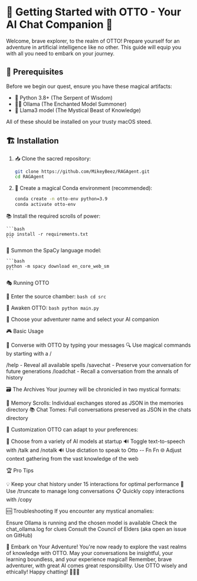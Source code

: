 # 🚀 Getting Started with OTTO - Your AI Chat Companion 🤖

Welcome, brave explorer, to the realm of OTTO! Prepare yourself for an adventure in artificial intelligence like no other. This guide will equip you with all you need to embark on your journey.

## 🧰 Prerequisites

Before we begin our quest, ensure you have these magical artifacts:

- 🐍 Python 3.8+ (The Serpent of Wisdom)
- 🧙‍♂️ Ollama (The Enchanted Model Summoner)
- 🦙 Llama3 model (The Mystical Beast of Knowledge)

All of these should be installed on your trusty macOS steed.

## 🏗️ Installation

1. 📥 Clone the sacred repository:
   ```bash
   git clone https://github.com/MikeyBeez/RAGAgent.git
   cd RAGAgent

2. 🌈 Create a magical Conda environment (recommended):
    ```bash
    conda create -n otto-env python=3.9
    conda activate otto-env
    ```

📚 Install the required scrolls of power:
    
    ```bash
    pip install -r requirements.txt
    ```    

🧠 Summon the SpaCy language model:
    
    ```bash
    python -m spacy download en_core_web_sm
    ```


🎭 Running OTTO

🏰 Enter the source chamber:
    ```bash
    cd src
    ```

🔮 Awaken OTTO:
    ```bash
    python main.py
    ```

📝 Choose your adventurer name and select your AI companion

🎮 Basic Usage

💬 Converse with OTTO by typing your messages
🔍 Use magical commands by starting with a /

/help - Reveal all available spells
/savechat - Preserve your conversation for future generations
/loadchat - Recall a conversation from the annals of history


🗃️ The Archives
Your journey will be chronicled in two mystical formats:

📜 Memory Scrolls: Individual exchanges stored as JSON in the memories directory
📚 Chat Tomes: Full conversations preserved as JSON in the chats directory

🎨 Customization
OTTO can adapt to your preferences:

🦜 Choose from a variety of AI models at startup
🔊 Toggle text-to-speech with /talk and /notalk
🔊 Use dictation to speak to Otto -- Fn Fn
🌐 Adjust context gathering from the vast knowledge of the web

🏆 Pro Tips

💡 Keep your chat history under 15 interactions for optimal performance
🔄 Use /truncate to manage long conversations
📋 Quickly copy interactions with /copy

🆘 Troubleshooting
If you encounter any mystical anomalies:

Ensure Ollama is running and the chosen model is available
Check the chat_ollama.log for clues
Consult the Council of Elders (aka open an issue on GitHub)

🌟 Embark on Your Adventure!
You're now ready to explore the vast realms of knowledge with OTTO. 
May your conversations be insightful, your learning boundless, and your experience magical!
Remember, brave adventurer, with great AI comes great responsibility. Use OTTO wisely and ethically!
Happy chatting! 🎉🤖🚀

